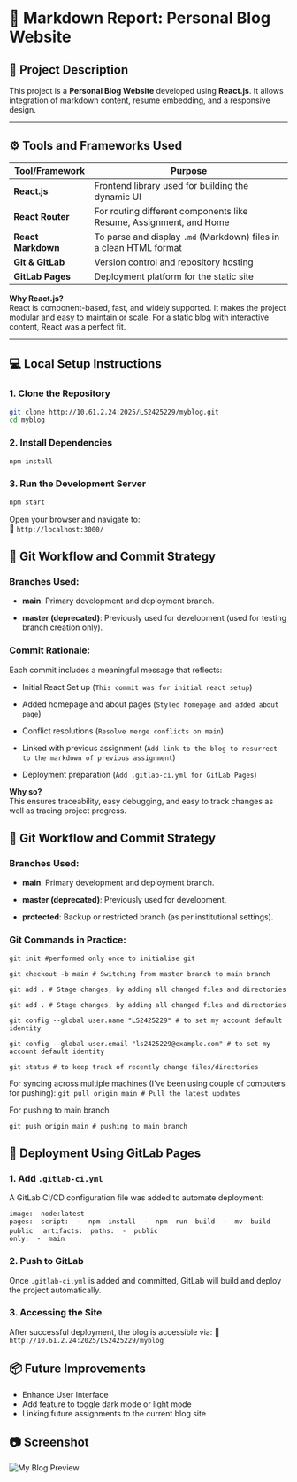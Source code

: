 
# 📘 Markdown Report: Personal Blog Website

## 📝 Project Description

This project is a **Personal Blog Website** developed using **React.js**. It allows integration of markdown content, resume embedding, and a responsive design. 

---

## ⚙️ Tools and Frameworks Used

| Tool/Framework | Purpose |
|----------------|---------|
| **React.js**   | Frontend library used for building the dynamic UI |
| **React Router** | For routing different components like Resume, Assignment, and Home |
| **React Markdown** | To parse and display `.md` (Markdown) files in a clean HTML format |
| **Git & GitLab** | Version control and repository hosting |
| **GitLab Pages** | Deployment platform for the static site |

**Why React.js?**  
React is component-based, fast, and widely supported. It makes the project modular and easy to maintain or scale. For a static blog with interactive content, React was a perfect fit.

---

## 💻 Local Setup Instructions

### 1. Clone the Repository
```bash
git clone http://10.61.2.24:2025/LS2425229/myblog.git
cd myblog
```
### 2. Install Dependencies
```bash
npm install
```

### 3. Run the Development Server
```bash
npm start
```

Open your browser and navigate to:  
📍 `http://localhost:3000/`

## 🔁 Git Workflow and Commit Strategy

### Branches Used:

-   **main**: Primary development and deployment branch.
    
-   **master (deprecated)**: Previously used for development (used for testing branch creation only).
    
    

### Commit Rationale:

Each commit includes a meaningful message that reflects:

-   Initial React Set up (`This commit was for initial react setup`)
    
-   Added homepage and about pages (`Styled homepage and added about page`)
    
-   Conflict resolutions (`Resolve merge conflicts on main`)

-   Linked with previous assignment (`Add link to the blog to resurrect to the markdown of previous assignment`)
    
-   Deployment preparation (`Add .gitlab-ci.yml for GitLab Pages`)
    

**Why so?**  
This ensures traceability, easy debugging, and easy to track changes as well as tracing project progress.



## 🔁 Git Workflow and Commit Strategy

### Branches Used:

-   **main**: Primary development and deployment branch.
    
-   **master (deprecated)**: Previously used for development.
    
-   **protected**: Backup or restricted branch (as per institutional settings).

### Git Commands in Practice:
`git init #performed only once to initialise git` 

`git checkout -b main # Switching from master branch to main branch` 

`git add . # Stage changes, by adding all changed files and directories` 

`git add . # Stage changes, by adding all changed files and directories` 

`git config --global user.name "LS2425229" # to set my account default identity`

`git config --global user.email "ls2425229@example.com" # to set my account default identity`

`git status # to keep track of recently change files/directories`

For syncing across multiple machines (I've been using couple of computers for pushing):
`git pull origin main # Pull the latest updates`

For pushing to main branch

`git push origin main # pushing to main branch`

## 🚀 Deployment Using GitLab Pages

### 1. Add `.gitlab-ci.yml`

A GitLab CI/CD configuration file was added to automate deployment:

`image:  node:latest`  
`pages:  script:  -  npm  install  -  npm  run  build  -  mv  build  public  `
`artifacts:  paths:  -  public`  
`only:  -  main`

### 2. Push to GitLab

Once `.gitlab-ci.yml` is added and committed, GitLab will build and deploy the project automatically.

### 3. Accessing the Site

After successful deployment, the blog is accessible via: 🔗 `http://10.61.2.24:2025/LS2425229/myblog`

## 📦 Future Improvements

  
-   Enhance User Interface
-  Add feature to toggle dark mode or light mode
- Linking future assignments to the current blog site

## 📷 Screenshot
![My Blog Preview](http://10.61.2.24:2025/LS2425229/myblog/-/raw/main/public/Assets/screenshot.JPG?ref_type=heads)